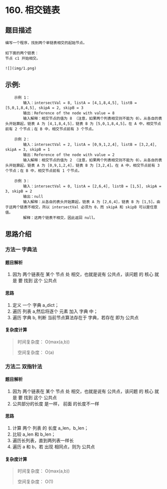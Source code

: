 # 160. 相交链表

## 题目描述

    编写一个程序，找到两个单链表相交的起始节点。

    如下面的两个链表：
    节点 c1 开始相交。

    ![](img/1.png)

## 示例:
```
    示例 1：
        输入：intersectVal = 8, listA = [4,1,8,4,5], listB = [5,0,1,8,4,5], skipA = 2, skipB = 3
        输出：Reference of the node with value = 8
        输入解释：相交节点的值为 8 （注意，如果两个列表相交则不能为 0）。从各自的表头开始算起，链表 A 为 [4,1,8,4,5]，链表 B 为 [5,0,1,8,4,5]。在 A 中，相交节点前有 2 个节点；在 B 中，相交节点前有 3 个节点。
         
    示例 2：
        输入：intersectVal = 2, listA = [0,9,1,2,4], listB = [3,2,4], skipA = 3, skipB = 1
        输出：Reference of the node with value = 2
        输入解释：相交节点的值为 2 （注意，如果两个列表相交则不能为 0）。从各自的表头开始算起，链表 A 为 [0,9,1,2,4]，链表 B 为 [3,2,4]。在 A 中，相交节点前有 3 个节点；在 B 中，相交节点前有 1 个节点。
     
    示例 3：
        输入：intersectVal = 0, listA = [2,6,4], listB = [1,5], skipA = 3, skipB = 2
        输出：null
        输入解释：从各自的表头开始算起，链表 A 为 [2,6,4]，链表 B 为 [1,5]。由于这两个链表不相交，所以 intersectVal 必须为 0，而 skipA 和 skipB 可以是任意值。
        解释：这两个链表不相交，因此返回 null。
```

## 思路介绍

### 方法一 字典法

#### 题目解析

1. 因为 两个链表在 某个 节点 处 相交，也就是说有 公共点，该问题 的 核心 就是 要 找到 这个 公共点

#### 思路

1. 定义 一个 字典 a_dict；
2. 遍历 列表 a,然后将逐个 元素 加入 字典 中；
3. 遍历 字典 b, 判断 当前节点算法存在于 字典，若存在 即为 公共点

#### 复杂度计算

> 时间复杂度： O(max(a,b))
> 
> 空间复杂度： O(a)

### 方法二 双指针法

#### 题目解析

1. 因为 两个链表在 某个 节点 处 相交，也就是说有 公共点，该问题 的 核心 就是 要 找到 这个 公共点
2. 公共部分的长度 是一样， 前面 的长度不一样

#### 思路

1. 计算 两个 列表 的 长度 a_len，b_len；
2. 比较 a_len 和 b_len；
3. 遍历长列表，直到两列表一样长
4. 遍历 a 和 b，若 出现 相同点，则为 公共点

#### 复杂度计算

> 时间复杂度： O(max(a,b))
> 
> 空间复杂度： O(1)
